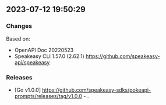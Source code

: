 

## 2023-07-12 19:50:29
### Changes
Based on:
- OpenAPI Doc 20220523 
- Speakeasy CLI 1.57.0 (2.62.1) https://github.com/speakeasy-api/speakeasy
### Releases
- [Go v1.0.0] https://github.com/speakeasy-sdks/pokeapi-prompts/releases/tag/v1.0.0 - .